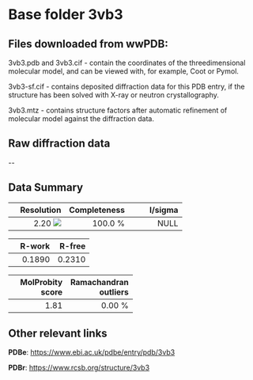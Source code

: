 # Base folder 3vb3

## Files downloaded from wwPDB:

3vb3.pdb and 3vb3.cif - contain the coordinates of the threedimensional molecular model, and can be viewed with, for example, Coot or Pymol.

3vb3-sf.cif - contains deposited diffraction data for this PDB entry, if the structure has been solved with X-ray or neutron crystallography.

3vb3.mtz - contains structure factors after automatic refinement of molecular model against the diffraction data.

## Raw diffraction data

--<br> 

## Data Summary
|   | Resolution | Completeness| I/sigma |
|---|-------------:|----------------:|--------------:|
|   |2.20 ![](https://github.com/thorn-lab/coronavirus_structural_task_force/blob/master/outreach/ang.svg)|100.0 %|<img width=50/>NULL |

|   | **R-work**| **R-free**   
|---|-------------:|----------------:|           
||0.1890|0.2310|

|   |**MolProbity<br>score**| **Ramachandran<br>outliers** 
|---|-------------:|----------------:|
||1.81|0.00 %|

## Other relevant links 
**PDBe**:  https://www.ebi.ac.uk/pdbe/entry/pdb/3vb3
 
**PDBr**: https://www.rcsb.org/structure/3vb3 

